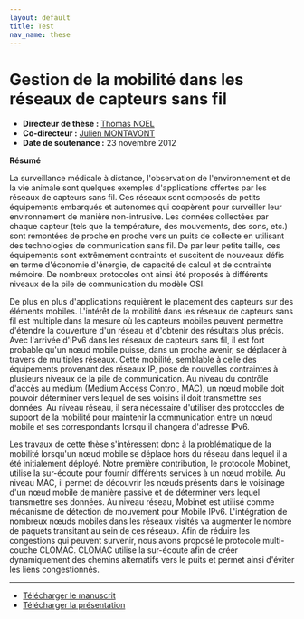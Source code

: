 ```yaml
---
layout: default
title: Test
nav_name: these
---
```


# Gestion de la mobilité dans les réseaux de capteurs sans fil

  * **Directeur de thèse :** [Thomas NOEL](http://www-r2.u-strasbg.fr/~noel/)
  * **Co-directeur :** [Julien MONTAVONT](http://clarinet.u-strasbg.fr/~montavont/)
  * **Date de soutenance :** 23 novembre 2012

**Résumé**

La surveillance médicale à distance, l'observation de l'environnement et de la vie animale sont quelques exemples d'applications offertes par les réseaux de capteurs sans fil. Ces réseaux sont composés de petits équipements embarqués et autonomes qui coopèrent pour surveiller leur environnement de manière non-intrusive. Les données collectées par chaque capteur (tels que la température, des mouvements, des sons, etc.) sont remontées de proche en proche vers un puits de collecte en utilisant des technologies de communication sans fil. De par leur petite taille, ces équipements sont extrêmement contraints et suscitent de nouveaux défis en terme d'économie d'énergie, de capacité de calcul et de contrainte mémoire. De nombreux protocoles ont ainsi été proposés à différents niveaux de la pile de communication du modèle OSI.

De plus en plus d'applications requièrent le placement des capteurs sur des éléments mobiles. L'intérêt de la mobilité dans les réseaux de capteurs sans fil est multiple dans la mesure où les capteurs mobiles peuvent permettre d'étendre la couverture d'un réseau et d'obtenir des résultats plus précis. Avec l'arrivée d'IPv6 dans les réseaux de capteurs sans fil, il est fort probable qu'un nœud mobile puisse, dans un proche avenir, se déplacer à travers de multiples réseaux. Cette mobilité, semblable à celle des équipements provenant des réseaux IP, pose de nouvelles contraintes à plusieurs niveaux de la pile de communication. Au niveau du contrôle d'accès au médium (Medium Access Control, MAC), un nœud mobile doit pouvoir déterminer vers lequel de ses voisins il doit transmettre ses données. Au niveau réseau, il sera nécessaire d'utiliser des protocoles de support de la mobilité pour maintenir la communication entre un nœud mobile et ses correspondants lorsqu'il changera d'adresse IPv6.

Les travaux de cette thèse s'intéressent donc à la problématique de la mobilité lorsqu'un nœud mobile se déplace hors du réseau dans lequel il a été initialement déployé. Notre première contribution, le protocole Mobinet, utilise la sur-écoute pour fournir différents services à un nœud mobile. Au niveau MAC, il permet de découvrir les nœuds présents dans le voisinage d'un nœud mobile de manière passive et de déterminer vers lequel transmettre ses données. Au niveau réseau, Mobinet est utilisé comme mécanisme de détection de mouvement pour Mobile IPv6. L'intégration de nombreux nœuds mobiles dans les réseaux visités va augmenter le nombre de paquets transitant au sein de ces réseaux. Afin de réduire les congestions qui peuvent survenir, nous avons proposé le protocole multi-couche CLOMAC. CLOMAC utilise la sur-écoute afin de créer dynamiquement des chemins alternatifs vers le puits et permet ainsi d'éviter les liens congestionnés.

----
  * [Télécharger le manuscrit](http://tel.archives-ouvertes.fr/tel-00793315)
  * [Télécharger la présentation]({{site.url}}/docs/pres.pdf)
